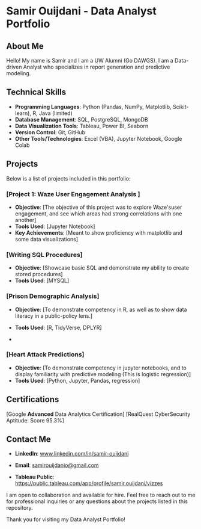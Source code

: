 # Samir Ouijdani - Data Analyst Portfolio

## About Me

Hello! My name is Samir and I am a UW Alumni (Go DAWGS). I am a Data-driven Analyst who specializes in report generation and predictive modeling.

## Technical Skills

- **Programming Languages**: Python (Pandas, NumPy, Matplotlib, Scikit-learn), R, Java (limited)
- **Database Management**: SQL, PostgreSQL, MongoDB
- **Data Visualization Tools**: Tableau, Power BI, Seaborn
- **Version Control**: Git, GitHub
- **Other Tools/Technologies**: Excel (VBA), Jupyter Notebook, Google Colab

## Projects

Below is a list of projects included in this portfolio:

### [Project 1: Waze User Engagement Analysis ]

- **Objective**: [The objective of this project was to explore Waze'suser engagement, and see which areas had strong correlations with one another]
- **Tools Used**: [Jupyter Notebook]
- **Key Achievements**: [Meant to show proficiency with matplotlib and some data visualizations]

### [Writing SQL Procedures]

- **Objective**: [Showcase basic SQL and demonstrate my ability to create stored procedures]
- **Tools Used**: [MYSQL]

### [Prison Demographic Analysis]

- **Objective**: [To demonstrate competency in R, as well as to show data literacy in a public-policy lens.]
- **Tools Used**: [R, TidyVerse, DPLYR]

- 
### [Heart Attack Predictions]

- **Objective**: [To demonstrate competency in jupyter notebooks, and to display familiarity with predictive modeling (This is logistic regression)]
- **Tools Used**: [Python, Jupyter, Pandas, regression]


## Certifications

[Google **Advanced** Data Analytics Certification]
[RealQuest CyberSecurity Aptitude: Score 95.3%]

## Contact Me

- **LinkedIn**: www.linkedin.com/in/samir-ouijdani

- **Email**: samirouijdanio@gmail.com

- **Tableau Public**: https://public.tableau.com/app/profile/samir.ouijdani/vizzes

I am open to collaboration and available for hire. Feel free to reach out to me for professional inquiries or any questions about the projects listed in this repository.

Thank you for visiting my Data Analyst Portfolio!
